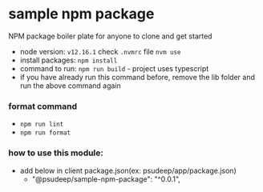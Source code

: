 # sample npm package
NPM package boiler plate for anyone to clone and get started

- node version: `v12.16.1` check `.nvmrc` file `nvm use`
- install packages: `npm install`
- command to run: `npm run build` - project uses typescript
- if you have already run this command before, remove the lib folder and run the above command again

### format command

- `npm run lint`
- `npm run format`


### how to use this module:
- add below in client package.json(ex: psudeep/app/package.json)
  - "@psudeep/sample-npm-package": "^0.0.1",


